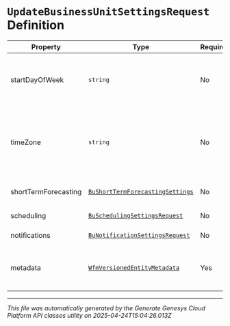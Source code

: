 # `UpdateBusinessUnitSettingsRequest` Definition

| Property | Type | Required | Description |
|----------|------|----------|-------------|
| startDayOfWeek | `string` | No | The start day of week for this business unit |
| timeZone | `string` | No | The time zone for this business unit, using the Olsen tz database format |
| shortTermForecasting | [`BuShortTermForecastingSettings`](bushorttermforecastingsettings-definition.md) | No | Short term forecasting settings |
| scheduling | [`BuSchedulingSettingsRequest`](buschedulingsettingsrequest-definition.md) | No | Scheduling settings |
| notifications | [`BuNotificationSettingsRequest`](bunotificationsettingsrequest-definition.md) | No | Notification settings |
| metadata | [`WfmVersionedEntityMetadata`](wfmversionedentitymetadata-definition.md) | Yes | Version metadata for this business unit |

---

*This file was automatically generated by the Generate Genesys Cloud Platform API classes utility on 2025-04-24T15:04:26.013Z*